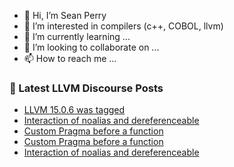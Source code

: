 - 👋 Hi, I’m Sean Perry
- 👀 I’m interested in compilers (c++, COBOL, llvm)
- 🌱 I’m currently learning ...
- 💞️ I’m looking to collaborate on ...
- 📫 How to reach me ...

<!---
s66perry/s66perry is a ✨ special ✨ repository because its `README.md` (this file) appears on your GitHub profile.
You can click the Preview link to take a look at your changes.
--->
### 📕 Latest LLVM Discourse Posts

<!-- DISCOURSE-LLVM:START -->
- [LLVM 15.0.6 was tagged](https://discourse.llvm.org/t/llvm-15-0-6-was-tagged/66886#post_6)
- [Interaction of noalias and dereferenceable](https://discourse.llvm.org/t/interaction-of-noalias-and-dereferenceable/66979#post_2)
- [Custom Pragma before a function](https://discourse.llvm.org/t/custom-pragma-before-a-function/66977#post_3)
- [Custom Pragma before a function](https://discourse.llvm.org/t/custom-pragma-before-a-function/66977#post_2)
- [Interaction of noalias and dereferenceable](https://discourse.llvm.org/t/interaction-of-noalias-and-dereferenceable/66979#post_1)
<!-- DISCOURSE-LLVM:END -->
